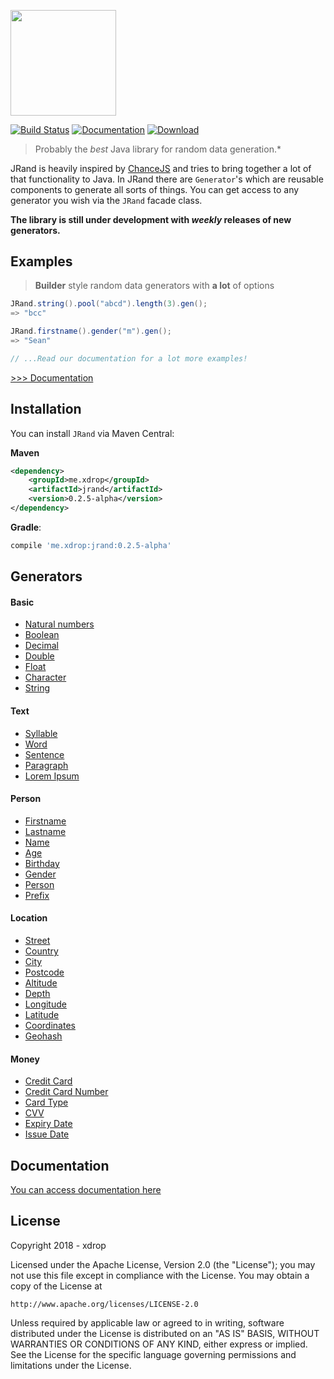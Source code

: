 <a href="https://jrand.xdrop.me"><img src="https://jrand.xdrop.me/_media/jrand.svg" width="168.5px"/></a>


[![Build Status](https://travis-ci.org/xdrop/jRand.svg?branch=master)](https://travis-ci.org/xdrop/jRand)
[![Documentation](https://img.shields.io/badge/documentation-0.2.5--alpha-green.svg)](https://jrand.xdrop.me)
[ ![Download](https://api.bintray.com/packages/xdrop/jrand/jrand/images/download.svg) ](https://bintray.com/xdrop/jrand/jRand/_latestVersion)
> Probably the *best* Java library for random data generation.*

JRand is heavily inspired by [ChanceJS](http://chancejs.com) and tries to bring together a lot of that functionality to Java.
In JRand there are `Generator`'s which are reusable components to generate all sorts of things. You can get
access to any generator you wish via the `JRand` facade class.

**The library is still under development with *weekly* releases of new generators.**

## Examples
> **Builder** style random data generators with **a lot** of options
```java
JRand.string().pool("abcd").length(3).gen();
=> "bcc"

JRand.firstname().gender("m").gen();
=> "Sean"

// ...Read our documentation for a lot more examples!
```

[>>> Documentation](https://jrand.xdrop.me)

## Installation

You can install `JRand` via Maven Central:

**Maven**
```xml
<dependency>
    <groupId>me.xdrop</groupId>
    <artifactId>jrand</artifactId>
    <version>0.2.5-alpha</version>
</dependency>
```

**Gradle**:
```gradle
compile 'me.xdrop:jrand:0.2.5-alpha'
```



## Generators

#### Basic
* [Natural numbers](https://jrand.xdrop.me/#/?id=natural)
* [Boolean](https://jrand.xdrop.me/#/?id=bool)
* [Decimal](https://jrand.xdrop.me/#/?id=decimal)
* [Double](https://jrand.xdrop.me/#/?id=double-dbl)
* [Float](https://jrand.xdrop.me/#/?id=float-flt)
* [Character](https://jrand.xdrop.me/#/?id=character)
* [String](https://jrand.xdrop.me/#/?id=string)

#### Text
* [Syllable](https://jrand.xdrop.me/#/?id=syllable)
* [Word](https://jrand.xdrop.me/#/?id=word)
* [Sentence](https://jrand.xdrop.me/#/?id=sentence)
* [Paragraph](https://jrand.xdrop.me/#/?id=paragraph)
* [Lorem Ipsum](https://jrand.xdrop.me/#/?id=lorem)

#### Person
* [Firstname](https://jrand.xdrop.me/#/?id=firstname)
* [Lastname](https://jrand.xdrop.me/#/?id=lastname)
* [Name](https://jrand.xdrop.me/#/?id=name)
* [Age](https://jrand.xdrop.me/#/?id=age)
* [Birthday](https://jrand.xdrop.me/#/?id=birthday)
* [Gender](https://jrand.xdrop.me/#/?id=gender)
* [Person](https://jrand.xdrop.me/#/?id=person-object)
* [Prefix](https://jrand.xdrop.me/#/?id=prefix)

#### Location
* [Street](https://jrand.xdrop.me/#/?id=street)
* [Country](https://jrand.xdrop.me/#/?id=country)
* [City](https://jrand.xdrop.me/#/?id=city)
* [Postcode](https://jrand.xdrop.me/#/?id=postcode)
* [Altitude](https://jrand.xdrop.me/#/?id=altitude)
* [Depth](https://jrand.xdrop.me/#/?id=depth)
* [Longitude](https://jrand.xdrop.me/#/?id=longitude)
* [Latitude](https://jrand.xdrop.me/#/?id=latitude)
* [Coordinates](https://jrand.xdrop.me/#/?id=coordinates)
* [Geohash](https://jrand.xdrop.me/#/?id=coordinates)


#### Money
* [Credit Card](https://jrand.xdrop.me/#/?id=card)
* [Credit Card Number](https://jrand.xdrop.me/#/?id=cardno)
* [Card Type](https://jrand.xdrop.me/#/?id=cardtype)
* [CVV](https://jrand.xdrop.me/#/?id=cvv)
* [Expiry Date](https://jrand.xdrop.me/#/?id=expiryDate)
* [Issue Date](https://jrand.xdrop.me/#/?id=issueDate)



## Documentation

[You can access documentation here](https://jrand.xdrop.me/)

## License
Copyright 2018 - xdrop

Licensed under the Apache License, Version 2.0 (the "License");
you may not use this file except in compliance with the License.
You may obtain a copy of the License at

    http://www.apache.org/licenses/LICENSE-2.0

Unless required by applicable law or agreed to in writing, software
distributed under the License is distributed on an "AS IS" BASIS,
WITHOUT WARRANTIES OR CONDITIONS OF ANY KIND, either express or implied.
See the License for the specific language governing permissions and
limitations under the License.